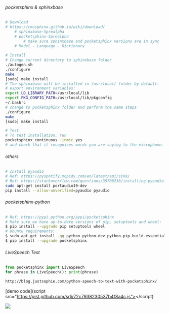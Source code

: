###### pocketsphinx & sphinxbase  

```bash
# Download
# https://cmusphinx.github.io/wiki/download/
	# sphinxbase-5prealpha
	# pocketsphinx-5prealpha
		# make sure sphinxbase and pocketsphinx versions are in sync
	# Model - Language - Dictionary
	
# Install
# Change current directory to sphinxbase folder
./autogen.sh
./configure
make
[sudo] make install 
# The sphinxbase will be installed in /usr/local/ folder by default.
# export environment variables:
export LD_LIBRARY_PATH=/usr/local/lib
export PKG_CONFIG_PATH=/usr/local/lib/pkgconfig
~/.bashrc
# change to pocketsphinx folder and perform the same steps
./configure
make
[sudo] make install

# Test
# To test installation, run 
pocketsphinx_continuous -inmic yes
# and check that it recognizes words you are saying to the microphone.
```

######  others

```bash
# Install pyaudio
# Ref: https://pyspotify.mopidy.com/en/latest/api/sink/
# Ref: https://stackoverflow.com/questions/35708238/installing-pyaudio-with-pip-in-a-virtualenv
sudo apt-get install portaudio19-dev
pip install --allow-unverified=pyaudio pyaudio
```

###### pocketsphinx-python

```bash
# Ref: https://pypi.python.org/pypi/pocketsphinx
# Make sure we have up-to-date versions of pip, setuptools and wheel:
$ pip install --upgrade pip setuptools wheel
# Ubuntu requirements:
$ sudo apt-get install -qq python python-dev python-pip build-essential swig git libpulse-dev
$ pip install --upgrade pocketsphinx
```

###### LiveSpeech Test

```python
from pocketsphinx import LiveSpeech
for phrase in LiveSpeech(): print(phrase)
```

```markdown
http://blog.justsophie.com/python-speech-to-text-with-pocketsphinx/
```

[demo code](script src="https://gist.github.com/srli/72c7938230537b4f8a4c.js"></script)

![](https://slack-files.com/T660HJN93-F660Z57MH-9e398b1d2e)


